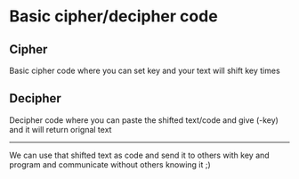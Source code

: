 # Basic cipher/decipher code

## Cipher
Basic cipher code where you can set key and your text will shift key times 


## Decipher
Decipher code where you can paste the shifted text/code and give (-key) and it will return orignal text

***
We can use that shifted text as code and send it to others with key and program and communicate without others knowing it ;) 

